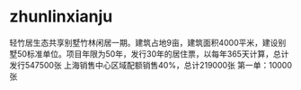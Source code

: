# zhunlinxianju
轻竹居生态共享别墅竹林闲居一期。建筑占地9亩，建筑面积4000平米，建设别墅50标准单位。项目年限为50年，发行30年的居住票，以每年365天计算，总计发行547500张
上海销售中心区域配额销售40%，总计219000张
第一单：10000张
